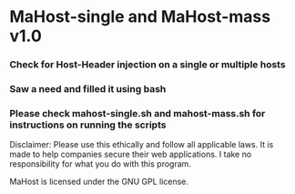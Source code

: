 # MaHost-single and MaHost-mass v1.0
### Check for Host-Header injection on a single or multiple hosts
### Saw a need and filled it using bash
### Please check mahost-single.sh and mahost-mass.sh for instructions on running the scripts

Disclaimer: Please use this ethically and follow all applicable laws. It is made to help companies secure their web applications. I take no responsibility for what you do with this program.

MaHost is licensed under the GNU GPL license.
